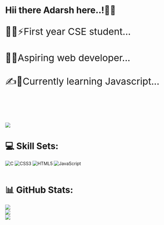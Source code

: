 # Hii there Adarsh here..!👋👋
<p style="font-size:30px">🧑‍💻⚡First year CSE student...<br><br>🙇💫Aspiring web developer... <br><br>✍️🌟Currently learning Javascript...<br><br><br></p>

<a href="https://visitcount.itsvg.in">
  <img src="https://visitcount.itsvg.in/api?id=Adarsh20082006&label=Profile%20Views&color=3&icon=0&pretty=true" />
</a>

# 💻 Skill Sets:
![C](https://img.shields.io/badge/c-%2300599C.svg?style=flat&logo=c&logoColor=white) ![CSS3](https://img.shields.io/badge/css3-%231572B6.svg?style=flat&logo=css3&logoColor=white) ![HTML5](https://img.shields.io/badge/html5-%23E34F26.svg?style=flat&logo=HTML5&logoColor=white) ![JavaScript](https://img.shields.io/badge/javascript-%23323330.svg?style=flat&logo=Javascript&logoColor=yellow)<br><br></p>
# 📊 GitHub Stats:
![](https://github-readme-stats.vercel.app/api?username=Adarsh20082006&theme=blueberry&hide_border=true&include_all_commits=true&count_private=true)<br/>
![](https://github-readme-streak-stats.herokuapp.com/?user=Adarsh20082006&theme=blueberry&hide_border=true)<br/>
![](https://github-readme-stats.vercel.app/api/top-langs/?username=Adarsh20082006&theme=blueberry&hide_border=true&include_all_commits=true&count_private=true&layout=compact)

<!-- Proudly created with GPRM ( https://gprm.itsvg.in ) -->
